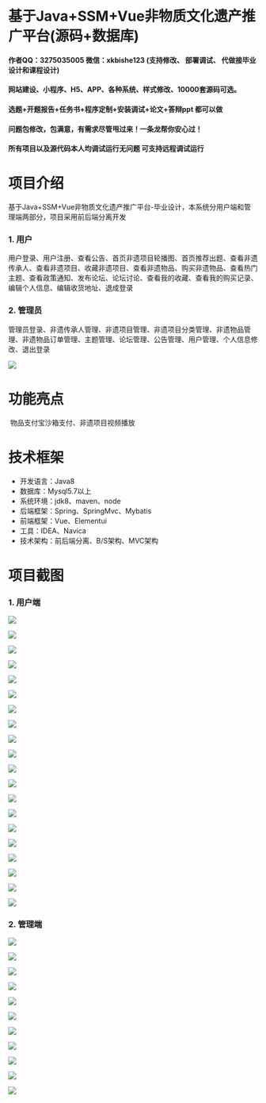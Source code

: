 # 基于Java+SSM+Vue非物质文化遗产推广平台(源码+数据库)

#### 作者QQ：3275035005 微信：xkbishe123 (支持修改、 部署调试、 代做接毕业设计和课程设计)

#### 网站建设、小程序、H5、APP、各种系统、样式修改、10000套源码可选。

#### 选题+开题报告+任务书+程序定制+安装调试+论文+答辩ppt 都可以做

#### 问题包修改，包满意，有需求尽管甩过来！一条龙帮你安心过！

#### 所有项目以及源代码本人均调试运行无问题 可支持远程调试运行

# 项目介绍
基于Java+SSM+Vue非物质文化遗产推广平台-毕业设计，本系统分用户端和管理端两部分，项目采用前后端分离开发

### 1. 用户

用户登录、用户注册、查看公告、首页非遗项目轮播图、首页推荐出题、查看非遗传承人、查看非遗项目、收藏非遗项目、查看非遗物品、购买非遗物品、查看热门主题、查看政策通知、发布论坛、论坛讨论、查看我的收藏、查看我的购买记录、编辑个人信息、编辑收货地址、退成登录 

### 2. 管理员

管理员登录、非遗传承人管理、非遗项目管理、非遗项目分类管理、非遗物品管理、非遗物品订单管理、主题管理、论坛管理、公告管理、用户管理、个人信息修改、退出登录 

![](image/lct.jpg)

# 功能亮点

​	物品支付宝沙箱支付、非遗项目视频播放

# 技术框架
- 开发语言：Java8
- 数据库：Mysql5.7以上
- 系统环境：jdk8、maven、node
- 后端框架：Spring、SpringMvc、Mybatis
- 前端框架：Vue、Elementui
- 工具：IDEA、Navica
- 技术架构：前后端分离、B/S架构、MVC架构
# 项目截图

### 1. 用户端

![](image/B1.png)

![](image/B2.png)

![](image/B3.png)

![](image/B4.png)

![](image/B5.png)

![](image/B6.png)

![](image/B7.png)

![](image/B8.png)

![](image/B9.png)

![](image/B10.png)

![](image/B11.png)

![](image/B12.png)

![](image/B13.png)

![](image/B14.png)

![](image/B15.png)

![](image/B16.png)

![](image/B17.png)

![](image/B18.png)

![](image/B19.png)

![](image/B20.png)

### 2. 管理端

![](image/A1.png)

![](image/A2.png)

![](image/A3.png)

![](image/A4.png)

![](image/A5.png)

![](image/A6.png)

![](image/A7.png)

![](image/A8.png)

![](image/A9.png)

![](image/A10.png)

![](image/A11.png)



### 
